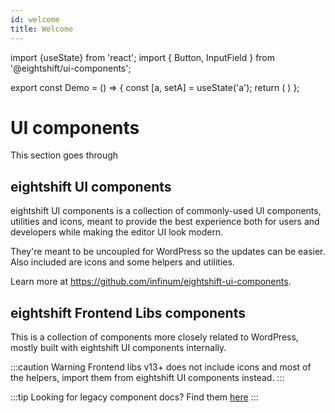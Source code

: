 ```yaml
---
id: welcome
title: Welcome
---
```

import {useState} from 'react';
import { Button, InputField } from '@eightshift/ui-components';

export const Demo = () => {
	const [a, setA] = useState('a');
	return (
		<InputField value={a} onChange={setA} />
	)
};

# UI components
This section goes through

## eightshift UI components

eightshift UI components is a collection of commonly-used UI components, utilities and icons, meant to provide the best experience both for users and developers while making the editor UI look modern.

They're meant to be uncoupled for WordPress so the updates can be easier. Also included are icons and some helpers and utilities.

Learn more at https://github.com/infinum/eightshift-ui-components.

## eightshift Frontend Libs components

This is a collection of components more closely related to WordPress, mostly built with eightshift UI components internally.

:::caution Warning
Frontend libs v13+ does not include icons and most of the helpers, import them from eightshift UI components instead.
:::

:::tip Looking for legacy component docs?
Find them [here](/components/legacy-component-docs)
:::
